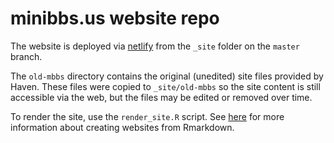 # minibbs.us website repo

The website is deployed via [netlify](http://www.netlify.com) from the `_site` folder on the `master` branch.

The `old-mbbs` directory contains the original (unedited) site files provided by Haven. These files were copied to `_site/old-mbbs` so the site content is still accessible via the web, but the files may be edited or removed over time.

To render the site, use the `render_site.R` script. See [here](https://bookdown.org/yihui/rmarkdown/websites.html) for more information about creating websites from Rmarkdown.